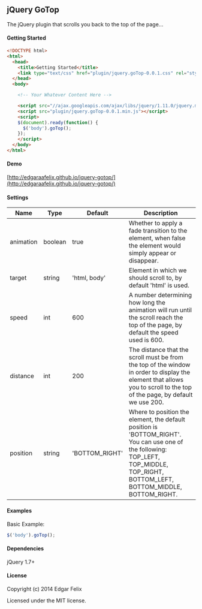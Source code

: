 jQuery GoTop
-------

The jQuery plugin that scrolls you back to the top of the page...

#### Getting Started

```html
<!DOCTYPE html>
<html>
  <head>
    <title>Getting Started</title>
    <link type="text/css" href="plugin/jquery.goTop-0.0.1.css" rel="stylesheet" />
  </head>
  <body>

    <!-- Your Whatever Content Here -->

    <script src="//ajax.googleapis.com/ajax/libs/jquery/1.11.0/jquery.min.js"></script>
    <script src="plugin/jquery.goTop-0.0.1.min.js"></script>
    <script>
    $(document).ready(function() {
      $('body').goTop();
    });
    </script>
  </body>
</html>
```

#### Demo

[http://edgaraafelix.github.io/jquery-gotop/](http://edgaraafelix.github.io/jquery-gotop/)

#### Settings

Name | Type | Default | Description
------ | ---- | ------- | -----------
animation | boolean | true | Whether to apply a fade transition to the element, when false the element would simply appear or disappear.
target | string | 'html, body' | Element in which we should scroll to, by default 'html' is used.
speed | int  | 600 | A number determining how long the animation will run until the scroll reach the top of the page, by default the speed used is 600.
distance | int | 200 | The distance that the scroll must be from the top of the window in order to display the element that allows you to scroll to the top of the page, by default we use 200.
position | string | 'BOTTOM_RIGHT' | Where to position the element, the default position is 'BOTTOM_RIGHT'. You can use one of the following: TOP_LEFT, TOP_MIDDLE, TOP_RIGHT, BOTTOM_LEFT, BOTTOM_MIDDLE, BOTTOM_RIGHT.

#### Examples

Basic Example:

```javascript
$('body').goTop();
 ```

#### Dependencies

jQuery 1.7+

#### License

Copyright (c) 2014 Edgar Felix

Licensed under the MIT license.
